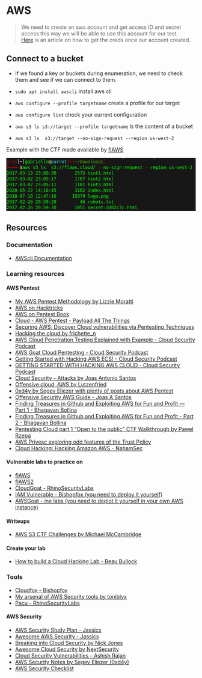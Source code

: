 # AWS

> We need to create an aws account and get access ID and secret access this way we will be able to use this account for our test.  
> [Here](https://docs.aws.amazon.com/powershell/latest/userguide/pstools-appendix-sign-up.html) is an article on how to get the creds once our account created.

## Connect to a bucket

- If we found a key or buckets during enumeration, we need to check them and see if we can connect to them.

- `sudo apt install awscli` install aws cli
- `aws configure --profile targetname` create a profile for our target
- `aws configure list` check your current configuration
- `aws s3 ls s3://target --profile targetname` ls the content of a bucket
- `aws s3 ls  s3://target --no-sign-request --region us-west-2`

Example with the CTF made available by [flAWS](http://flaws.cloud/)  

![flAWS](../.res/2023-07-07-10-31-49.png)  

## Resources

### Documentation

- [AWScli Documentation](https://aws.amazon.com/fr/cli/)

### Learning resources

#### AWS Pentest

- [My AWS Pentest Methodology by Lizzie Moratti](https://medium.com/@MorattiSec/my-aws-pentest-methodology-14c333b7fb58)
- [AWS on Hacktricks](https://cloud.hacktricks.xyz/pentesting-cloud/aws-security)
- [AWS on Pentest Book](https://pentestbook.six2dez.com/enumeration/cloud/aws)
- [Cloud - AWS Pentest - Payload All The Things](https://github.com/swisskyrepo/PayloadsAllTheThings/blob/master/Methodology%20and%20Resources/Cloud%20-%20AWS%20Pentest.md)
- [Securing AWS: Discover Cloud vulnerabilities via Pentesting Techniques](https://youtu.be/fg_hey18tio)
- [Hacking the cloud by frichette_n](https://hackingthe.cloud/)
- [AWS Cloud Penetration Testing Explained with Example - Cloud Security Podcast](https://youtu.be/2YZaWoBAH7M)
- [AWS Goat Cloud Pentesting - Cloud Security Podcast](https://www.youtube.com/watch?v=2fClIjVF-Y4)
- [Getting Started with Hacking AWS ECS! - Cloud Security Podcast](https://youtu.be/UUPtnqRgBAQ)
- [GETTING STARTED WITH HACKING AWS CLOUD - Cloud Security Podcast](https://youtu.be/Btl78aP-VHo)
- [Cloud Security - Attacks by Joas Antonio Santos](https://github.com/CyberSecurityUP/Cloud-Security-Attacks)
- [Offensive cloud, AWS by Lutzenfried](https://github.com/lutzenfried/OffensiveCloud/tree/main/AWS)
- [0xd4y by Segev Eliezer with plenty of posts about AWS Pentest](https://0xd4y.com/)
- [Offensive Security AWS Guide - Joas A Santos](https://www.linkedin.com/posts/joas-antonio-dos-santos_offensive-security-aws-guide-activity-7024715135717912576-5nEZ?utm_source=share&utm_medium=member_desktop)
- [Finding Treasures in Github and Exploiting AWS for Fun and Profit — Part 1 - Bhagavan Bollina](https://blog.appsecco.com/finding-treasures-in-github-and-exploiting-aws-for-fun-and-profit-part-1-be5cfadf942)
- [Finding Treasures in Github and Exploiting AWS for Fun and Profit - Part 2 - Bhagavan Bollina](https://blog.appsecco.com/finding-treasures-in-github-and-exploiting-aws-for-fun-and-profit-part-2-8ffefa995439)
- [Pentesting Cloud part 1 "Open to the public" CTF Walkthrough by Pawel Rzepa](https://infosecwriteups.com/pentesting-cloud-part-1-open-to-the-public-ctf-walkthrough-aa4dae59ec4e)
- [AWS Privesc exploring odd features of the Trust Policy](https://medium.com/inside-the-tech-by-softserve/aws-privilege-escalation-exploring-odd-features-of-the-trust-policy-7a970a32861)
- [Cloud Hacking: Hacking Amazon AWS - NahamSec](https://youtu.be/Gq4QLy1-jcc)

#### Vulnerable labs to practice on

- [flAWS](http://flaws.cloud/)
- [flAWS2](http://flaws2.cloud/)
- [CloudGoat - RhinoSecurityLabs](https://github.com/RhinoSecurityLabs/cloudgoat)
- [IAM Vulnerable - Bishopfox (you need to deploy it yourself)](https://github.com/BishopFox/iam-vulnerable)
- [AWSGoat - ine labs (you need to deplot it yourself in your own AWS instance)](https://github.com/ine-labs/AWSGoat)

#### Writeups

- [AWS S3 CTF Challenges by Michael McCambridge](https://n0j.github.io/2017/10/02/aws-s3-ctf.html)

#### Create your lab

- [How to build a Cloud Hacking Lab - Beau Bullock](https://youtu.be/4s_3oNwqImo)

### Tools

- [Cloudfox - Bishopfox](https://github.com/BishopFox/cloudfox)
- [My arsenal of AWS Security tools by toniblyx](https://github.com/toniblyx/my-arsenal-of-aws-security-tools)
- [Pacu - RhinoSecurityLabs](https://github.com/RhinoSecurityLabs/pacu)

#### AWS Security

- [AWS Security Study Plan - Jassics](https://github.com/jassics/security-study-plan/blob/main/aws-security-study-plan.md)
- [Awesome AWS Security - Jassics](https://github.com/jassics/awesome-aws-security)
- [Breaking into Cloud Security by Nick Jones](https://www.nojones.net/posts/breaking-into-cloudsec)
- [Awesome Cloud Security by NextSecurity](https://github.com/NextSecurity/Awesome-Cloud-Security)
- [Cloud Security Vulnerabilities - Ashish Rajan](https://github.com/hashishrajan/cloud-security-vulnerabilities)
- [AWS Security Notes by Segev Eliezer (0xd4y)](https://github.com/0xd4y/Notes/tree/main/AWS)
- [AWS Security Checklist](https://awscheck.netlify.app/)